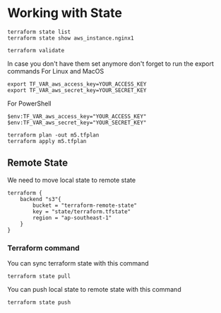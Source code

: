 # Working with State
```
terraform state list
terraform state show aws_instance.nginx1

terraform validate
```

In case you don't have them set anymore don't forget to run the export commands
For Linux and MacOS
```
export TF_VAR_aws_access_key=YOUR_ACCESS_KEY
export TF_VAR_aws_secret_key=YOUR_SECRET_KEY
```

For PowerShell
```
$env:TF_VAR_aws_access_key="YOUR_ACCESS_KEY"
$env:TF_VAR_aws_secret_key="YOUR_SECRET_KEY"
```

```
terraform plan -out m5.tfplan
terraform apply m5.tfplan
```
## Remote State
We need to move local state to remote state

```
terraform {
    backend "s3"{
        bucket = "terraform-remote-state"
        key = "state/terraform.tfstate"
        region = "ap-southeast-1"
    }
}
```

### Terraform command
You can sync terraform state with this command
```
terraform state pull
```

You can push local state to remote state with this command
```
terraform state push
```